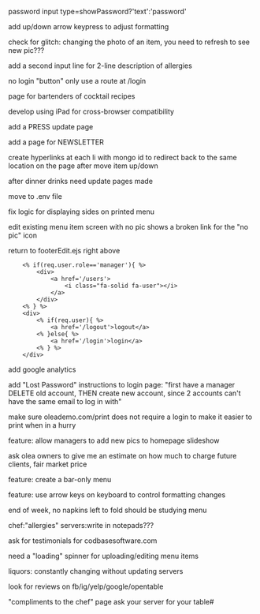 
password input
type=showPassword?'text':'password'

add up/down arrow keypress to adjust formatting

check for glitch:
changing the photo of an item,
you need to refresh to see new pic???

add a second input line for 2-line description of allergies

no login "button"
only use a route at /login

page for bartenders of cocktail recipes

develop using iPad for cross-browser compatibility

add a PRESS update page

add a page for NEWSLETTER

create hyperlinks at each li with mongo id
to redirect back to the same location on the page
after move item up/down

after dinner drinks need update pages made

move to .env file

fix logic for displaying sides on printed menu

edit existing menu item screen with no pic
shows a broken link for the "no pic" icon

return to footerEdit.ejs 
right above </footer>

        <% if(req.user.role=='manager'){ %>
            <div>
                <a href='/users'>
                    <i class="fa-solid fa-user"></i>
                </a>
            </div>
        <% } %>
        <div>
            <% if(req.user){ %>
                <a href='/logout'>logout</a>
            <% }else{ %>
                <a href='/login'>login</a>
            <% } %>
        </div>

add google analytics

add "Lost Password" instructions to login page:
"first have a manager DELETE old account, THEN create new 
account, since 2 accounts can't have the same email
to log in with"

make sure oleademo.com/print does not require a login
to make it easier to print when in a hurry

feature: allow managers to add new pics to homepage slideshow

ask olea owners to give me an estimate on how much to 
charge future clients, fair market price

feature: create a bar-only menu

feature: use arrow keys on keyboard to control formatting 
changes

end of week, no napkins left to fold
should be studying menu

chef:"allergies"
servers:write in notepads???

ask for testimonials for codbasesoftware.com

need a "loading" spinner for uploading/editing menu items

liquors: constantly changing without updating servers

look for reviews on fb/ig/yelp/google/opentable

"compliments to the chef" page
ask your server for your table#

